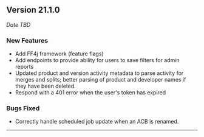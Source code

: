 
## Version 21.1.0
_Date TBD_

### New Features
* Add FF4j framework (feature flags)
* Add endpoints to provide ability for users to save filters for admin reports
* Updated product and version activity metadata to parse activity for merges and splits; better parsing of product and developer names if they have been deleted.
* Respond with a 401 error when the user's token has expired

### Bugs Fixed
* Correctly handle scheduled job update when an ACB is renamed.

---
